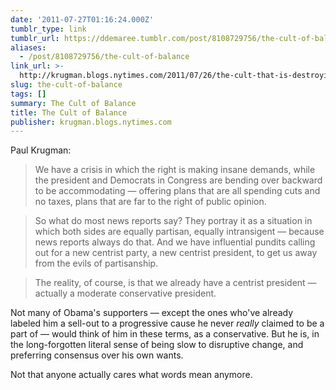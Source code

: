 ```yaml
---
date: '2011-07-27T01:16:24.000Z'
tumblr_type: link
tumblr_url: https://ddemaree.tumblr.com/post/8108729756/the-cult-of-balance
aliases:
  - /post/8108729756/the-cult-of-balance
link_url: >-
  http://krugman.blogs.nytimes.com/2011/07/26/the-cult-that-is-destroying-america/
slug: the-cult-of-balance
tags: []
summary: The Cult of Balance
title: The Cult of Balance
publisher: krugman.blogs.nytimes.com
---
```


Paul Krugman:

> We have a crisis in which the right is making insane demands, while the president and Democrats in Congress are bending over backward to be accommodating — offering plans that are all spending cuts and no taxes, plans that are far to the right of public opinion.

> So what do most news reports say? They portray it as a situation in which both sides are equally partisan, equally intransigent — because news reports always do that. And we have influential pundits calling out for a new centrist party, a new centrist president, to get us away from the evils of partisanship.

> The reality, of course, is that we already have a centrist president — actually a moderate conservative president.

Not many of Obama's supporters — except the ones who've already labeled him a sell-out to a progressive cause he never _really_ claimed to be a part of — would think of him in these terms, as a conservative. But he is, in the long-forgotten literal sense of being slow to disruptive change, and preferring consensus over his own wants.

Not that anyone actually cares what words mean anymore.
